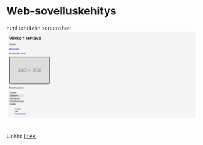 # Web-sovelluskehitys

html tehtävän screenshot:
![screenshot](viikko1html.png)

Linkki:
[linkki](https://users.metropolia.fi/~patrikhy/wskTehtavat/Viikko1/)
